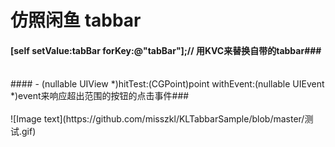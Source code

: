 # 仿照闲鱼 tabbar
####  [self setValue:tabBar forKey:@"tabBar"];// 用KVC来替换自带的tabbar###
<br>
####  - (nullable UIView *)hitTest:(CGPoint)point withEvent:(nullable UIEvent *)event来响应超出范围的按钮的点击事件###
<br>
<br>
![Image text](https://github.com/misszkl/KLTabbarSample/blob/master/测试.gif)
